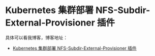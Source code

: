 # Kubernetes 集群部署 NFS-Subdir-External-Provisioner 插件

具体可以看我博客，博客地址： 
- [Kubernetes 集群部署 NFS-Subdir-External-Provisioner 插件](https://blog.csdn.net/zuozewei/article/details/120809571?spm=1001.2014.3001.5502)